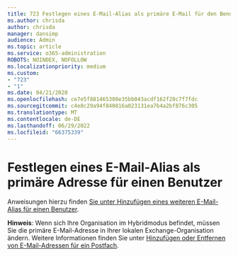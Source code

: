 ```yaml
---
title: 723 Festlegen eines E-Mail-Alias als primäre E-Mail für den Benutzer
ms.author: chrisda
author: chrisda
manager: dansimp
audience: Admin
ms.topic: article
ms.service: o365-administration
ROBOTS: NOINDEX, NOFOLLOW
ms.localizationpriority: medium
ms.custom:
- "723"
- "1"
ms.date: 04/21/2020
ms.openlocfilehash: ce7e5f881465308e35bb043acdf162f20c7f7fdc
ms.sourcegitcommit: c4e8c29a94f840816a023131ea7b4a2bf876c305
ms.translationtype: MT
ms.contentlocale: de-DE
ms.lasthandoff: 06/29/2022
ms.locfileid: "66375339"
---
```

# <a name="make-an-email-alias-the-primary-address-for-a-user"></a>Festlegen eines E-Mail-Alias als primäre Adresse für einen Benutzer

Anweisungen hierzu finden [Sie unter Hinzufügen eines weiteren E-Mail-Alias für einen Benutzer](https://docs.microsoft.com/microsoft-365/admin/email/add-another-email-alias-for-a-user).

**Hinweis**: Wenn sich Ihre Organisation im Hybridmodus befindet, müssen Sie die primäre E-Mail-Adresse in Ihrer lokalen Exchange-Organisation ändern. Weitere Informationen finden Sie unter [Hinzufügen oder Entfernen von E-Mail-Adressen für ein Postfach](https://technet.microsoft.com/library/bb123794.aspx).
